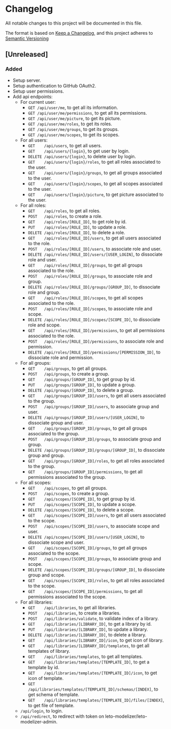 # Changelog

All notable changes to this project will be documented in this file.

The format is based on [Keep a Changelog](https://keepachangelog.com/en/1.0.0/),
and this project adheres to [Semantic Versioning](https://semver.org/spec/v2.0.0.html)

## [Unreleased]

### Added

* Setup server.
* Setup authentication to GitHub OAuth2.
* Setup user permissions.
* Add api endpoints:
  * For current user:
    * `GET /api/user/me`, to get all its information.
    * `GET /api/user/me/permissions`, to get all its permissions.
    * `GET /api/user/me/picture`, to get its picture.
    * `GET /api/user/me/roles`, to get its roles.
    * `GET /api/user/me/groups`, to get its groups.
    * `GET /api/user/me/scopes`, to get its scopes.
  * For all users:
    * `GET    /api/users`, to get all users.
    * `GET    /api/users/{login}`, to get user by login.
    * `DELETE /api/users/{login}`, to delete user by login.
    * `GET    /api/users/{login}/roles`, to get all roles associated to the user.
    * `GET    /api/users/{login}/groups`, to get all groups associated to the user.
    * `GET    /api/users/{login}/scopes`, to get all scopes associated to the user.
    * `GET    /api/users/{login}/picture`, to get picture associated to the user.
  * For all roles:
    * `GET    /api/roles`, to get all roles.
    * `POST   /api/roles`, to create a role.
    * `GET    /api/roles/[ROLE_ID]`, to get role by id.
    * `PUT    /api/roles/[ROLE_ID]`, to update a role.
    * `DELETE /api/roles/[ROLE_ID]`, to delete a role.
    * `GET    /api/roles/[ROLE_ID]/users`, to get all users associated to the role.
    * `POST   /api/roles/[ROLE_ID]/users`, to associate role and user.
    * `DELETE /api/roles/[ROLE_ID]/users/[USER_LOGIN]`, to dissociate role and user.
    * `GET    /api/roles/[ROLE_ID]/groups`, to get all groups associated to the role.
    * `POST   /api/roles/[ROLE_ID]/groups`, to associate role and group.
    * `DELETE /api/roles/[ROLE_ID]/groups/[GROUP_ID]`, to dissociate role and group.
    * `GET    /api/roles/[ROLE_ID]/scopes`, to get all scopes associated to the role.
    * `POST   /api/roles/[ROLE_ID]/scopes`, to associate role and scope.
    * `DELETE /api/roles/[ROLE_ID]/scopes/[SCOPE_ID]`, to dissociate role and scope.
    * `GET    /api/roles/[ROLE_ID]/permissions`, to get all permissions associated to the role.
    * `POST   /api/roles/[ROLE_ID]/permissions`, to associate role and permission.
    * `DELETE /api/roles/[ROLE_ID]/permissions/[PERMISSION_ID]`, to dissociate role and permission.
  * For all groups:
    * `GET    /api/groups`, to get all groups.
    * `POST   /api/groups`, to create a group.
    * `GET    /api/groups/[GROUP_ID]`, to get group by id.
    * `PUT    /api/groups/[GROUP_ID]`, to update a group.
    * `DELETE /api/groups/[GROUP_ID]`, to delete a group.
    * `GET    /api/groups/[GROUP_ID]/users`, to get all users associated to the group.
    * `POST   /api/groups/[GROUP_ID]/users`, to associate group and user.
    * `DELETE /api/groups/[GROUP_ID]/users/[USER_LOGIN]`, to dissociate group and user.
    * `GET    /api/groups/[GROUP_ID]/groups`, to get all groups associated to the group.
    * `POST   /api/groups/[GROUP_ID]/groups`, to associate group and group.
    * `DELETE /api/groups/[GROUP_ID]/groups/[GROUP_ID]`, to dissociate group and group.
    * `GET    /api/groups/[GROUP_ID]/roles`, to get all roles associated to the group.
    * `GET    /api/groups/[GROUP_ID]/permissions`, to get all permissions associated to the group.
  * For all scopes:
    * `GET    /api/scopes`, to get all groups.
    * `POST   /api/scopes`, to create a group.
    * `GET    /api/scopes/[SCOPE_ID]`, to get group by id.
    * `PUT    /api/scopes/[SCOPE_ID]`, to update a scope.
    * `DELETE /api/scopes/[SCOPE_ID]`, to delete a scope.
    * `GET    /api/scopes/[SCOPE_ID]/users`, to get all users associated to the scope.
    * `POST   /api/scopes/[SCOPE_ID]/users`, to associate scope and user.
    * `DELETE /api/scopes/[SCOPE_ID]/users/[USER_LOGIN]`, to dissociate scope and user.
    * `GET    /api/scopes/[SCOPE_ID]/groups`, to get all groups associated to the scope.
    * `POST   /api/scopes/[SCOPE_ID]/groups`, to associate group and scope.
    * `DELETE /api/scopes/[SCOPE_ID]/groups/[GROUP_ID]`, to dissociate group and scope.
    * `GET    /api/scopes/[SCOPE_ID]/roles`, to get all roles associated to the scope.
    * `GET    /api/scopes/[SCOPE_ID]/permissions`, to get all permissions associated to the scope.
  * For all libraries:
    * `GET    /api/libraries`, to get all libraries.
    * `POST   /api/libraries`, to create a libraries.
    * `POST   /api/libraries/validate`, to validate index of a library.
    * `GET    /api/libraries/[LIBRARY_ID]`, to get a library by id.
    * `PUT    /api/libraries/[LIBRARY_ID]`, to update a library.
    * `DELETE /api/libraries/[LIBRARY_ID]`, to delete a library.
    * `GET    /api/libraries/[LIBRARY_ID]/icon`, to get icon of library.
    * `GET    /api/libraries/[LIBRARY_ID]/templates`, to get all templates of library.
    * `GET    /api/libraries/templates`, to get all templates.
    * `GET    /api/libraries/templates/[TEMPLATE_ID]`, to get a template by id.
    * `GET    /api/libraries/templates/[TEMPLATE_ID]/icon`, to get icon of template.
    * `GET    /api/libraries/templates/[TEMPLATE_ID]/schemas/[INDEX]`, to get schema of template.
    * `GET    /api/libraries/templates/[TEMPLATE_ID]/files/[INDEX]`, to get file of template.
  * `/api/login`, to login.
  * `/api/redirect`, to redirect with token on leto-modelizer/leto-modelizer-admin.
